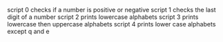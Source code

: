 script 0 checks if a number is positive or negative
script 1 checks the last digit of a number
script 2 prints lowercase alphabets
script 3 prints lowercase then uppercase alphabets
script 4 prints lower case alphabets except q and e

